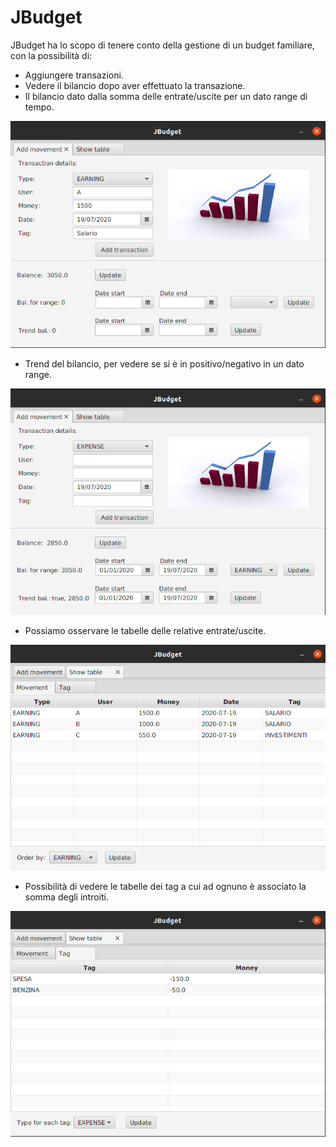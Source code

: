 # JBudget

JBudget ha lo scopo di tenere conto della gestione di un budget familiare, con la possibilità di:

* Aggiungere transazioni.
* Vedere il bilancio dopo aver effettuato la transazione.
* Il bilancio dato dalla somma delle entrate/uscite per un dato range di tempo.

![Aggiunta di una transazione.](doc/screenshot/add_movement.png)



* Trend del bilancio, per vedere se si è in positivo/negativo in un dato range.

![Azioni del bilancio.](doc/screenshot/see_balance.png)



* Possiamo osservare le tabelle delle relative entrate/uscite.

![Tabelle transazioni.](doc/screenshot/table_movement.png)



* Possibilità di vedere le tabelle dei tag a cui ad ognuno è associato la somma degli introiti.

![Tabelle tag.](doc/screenshot/tag_table.png)

